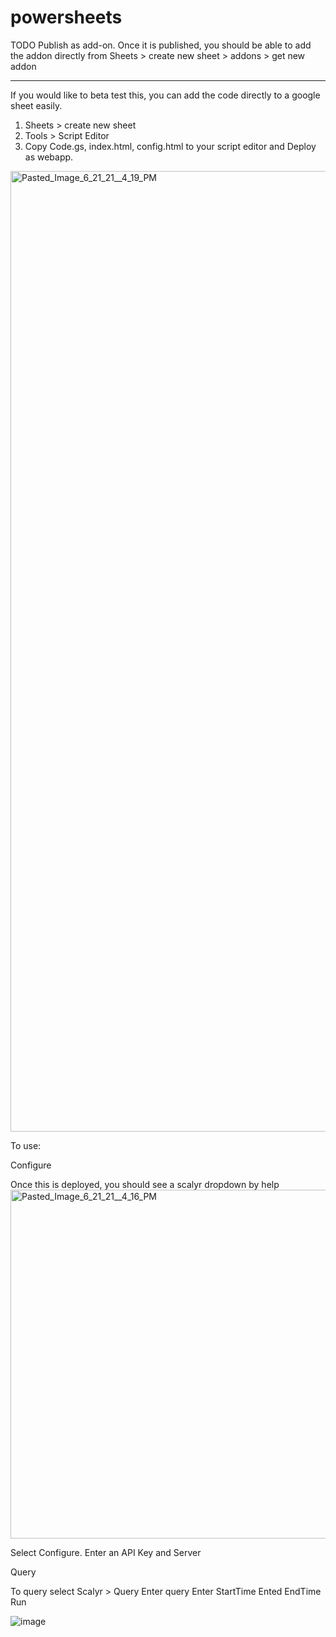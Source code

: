 # powersheets
TODO
Publish as add-on. Once it is published, you should be able to add the addon directly from Sheets > create new sheet > addons > get new addon

----

If you would like to beta test this, you can add the code directly to a google sheet easily. 

1. Sheets > create new sheet
2. Tools > Script Editor
3. Copy Code.gs, index.html, config.html to your script editor and Deploy as webapp.

<img width="1537" alt="Pasted_Image_6_21_21__4_19_PM" src="https://user-images.githubusercontent.com/42879226/122839290-9a4ede80-d2ac-11eb-8b6e-136f13949883.png">


To use: 

Configure 

Once this is deployed, you should see a scalyr dropdown by help
<img width="558" alt="Pasted_Image_6_21_21__4_16_PM" src="https://user-images.githubusercontent.com/42879226/122839019-14329800-d2ac-11eb-9092-0b2a7cadd9bc.png">

Select Configure.
Enter an API Key and Server 

Query 

To query select Scalyr > Query
Enter query 
Enter StartTime
Ented EndTime
Run 

![image](https://user-images.githubusercontent.com/42879226/122839138-4d6b0800-d2ac-11eb-9352-33ec4251b388.png)
